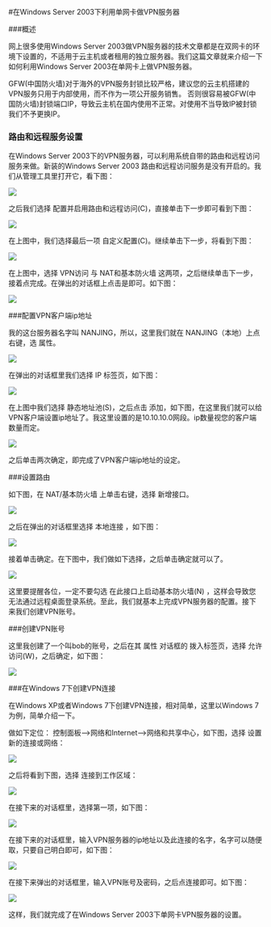 <!-- --- tag: 独立服务器 云主机 VPN -->
<!-- --- title: 在Windows Server 2003下利用单网卡做VPN服务器 -->
#在Windows Server 2003下利用单网卡做VPN服务器

###概述

网上很多使用Windows Server 2003做VPN服务器的技术文章都是在双网卡的环境下设置的，不适用于云主机或者租用的独立服务器。我们这篇文章就来介绍一下如何利用Windows Server 2003在单网卡上做VPN服务器。

GFW(中国防火墙)对于海外的VPN服务封锁比较严格，建议您的云主机搭建的VPN服务只用于内部使用，而不作为一项公开服务销售。 否则很容易被GFW(中国防火墙)封锁端口IP，导致云主机在国内使用不正常。对使用不当导致IP被封锁我们不予更换IP。

### 路由和远程服务设置

在Windows Server 2003下的VPN服务器，可以利用系统自带的路由和远程访问服务来做。新装的Windows Server 2003 路由和远程访问服务是没有开启的。我们从管理工具里打开它，看下图：

![](http://ww3.sinaimg.cn/large/a74ecc4cjw1e1icyah4cbj.jpg)

之后我们选择 配置并启用路由和远程访问(C)，直接单击下一步即可看到下图：

![](http://ww1.sinaimg.cn/large/a74eed94jw1e1icyh90lbj.jpg)

在上图中，我们选择最后一项 自定义配置(C)。继续单击下一步，将看到下图：

![](http://ww3.sinaimg.cn/large/a74ecc4cjw1e1icyt3hnxj.jpg)

在上图中，选择 VPN访问 与 NAT和基本防火墙 这两项，之后继续单击下一步，接着点完成。在弹出的对话框上点击是即可。如下图：

![](http://ww1.sinaimg.cn/large/a74eed94jw1e1icz60st2j.jpg)

###配置VPN客户端ip地址

我的这台服务器名字叫 NANJING，所以，这里我们就在 NANJING（本地）上点右键，选 属性。

![](http://ww1.sinaimg.cn/large/a74ecc4cjw1e1iczmmt95j.jpg)

在弹出的对话框里我们选择 IP 标签页，如下图：

![](http://ww3.sinaimg.cn/large/a74eed94jw1e1iczz5axgj.jpg)

在上图中我们选择 静态地址池(S)，之后点击 添加，如下图，在这里我们就可以给VPN客户端设置ip地址了。我这里设置的是10.10.10.0网段。ip数量视您的客户端数量而定。

![](http://ww1.sinaimg.cn/large/a74e55b4jw1e1id0u7x4uj.jpg)

之后单击两次确定，即完成了VPN客户端ip地址的设定。

###设置路由

如下图，在 NAT/基本防火墙 上单击右键，选择 新增接口。

![](http://ww1.sinaimg.cn/large/a74ecc4cjw1e1id192c5nj.jpg)

之后在弹出的对话框里选择 本地连接 ，如下图：

![](http://ww1.sinaimg.cn/large/a74e55b4jw1e1id2e9rmyj.jpg)

接着单击确定。在下图中，我们做如下选择，之后单击确定就可以了。

![](http://ww1.sinaimg.cn/large/a74ecc4cjw1e1id2q4b4yj.jpg)

这里要提醒各位，一定不要勾选 在此接口上启动基本防火墙(N) ，这样会导致您无法通过远程桌面登录系统。至此，我们就基本上完成VPN服务器的配置。接下来我们创建VPN账号。

###创建VPN账号

这里我创建了一个叫bob的账号，之后在其 属性 对话框的 拨入标签页，选择 允许访问(W)，之后确定，如下图：

![](http://ww2.sinaimg.cn/large/a74eed94jw1e1id32sbubj.jpg)

###在Windows 7下创建VPN连接

在Windows XP或者Windows 7下创建VPN连接，相对简单，这里以Windows 7为例，简单介绍一下。

做如下定位： 控制面板-->网络和Internet-->网络和共享中心，如下图，选择 设置新的连接或网络：

![](http://ww1.sinaimg.cn/large/a74e55b4jw1e1id45kr6cj.jpg)

之后将看到下图，选择 连接到工作区域：

![](http://ww1.sinaimg.cn/large/a74eed94jw1e1id4jy2tgj.jpg)

在接下来的对话框里，选择第一项，如下图：

![](http://ww1.sinaimg.cn/large/a74e55b4jw1e1id4r6bkij.jpg)

在接下来的对话框里，输入VPN服务器的ip地址以及此连接的名字，名字可以随便取，只要自己明白即可，如下图：

![](http://ww2.sinaimg.cn/large/a74ecc4cjw1e1id52ajbvj.jpg)

在接下来弹出的对话框里，输入VPN账号及密码，之后点连接即可。如下图：

![](http://ww3.sinaimg.cn/large/a74e55b4jw1e1id5cjko1j.jpg)

这样，我们就完成了在Windows Server 2003下单网卡VPN服务器的设置。
